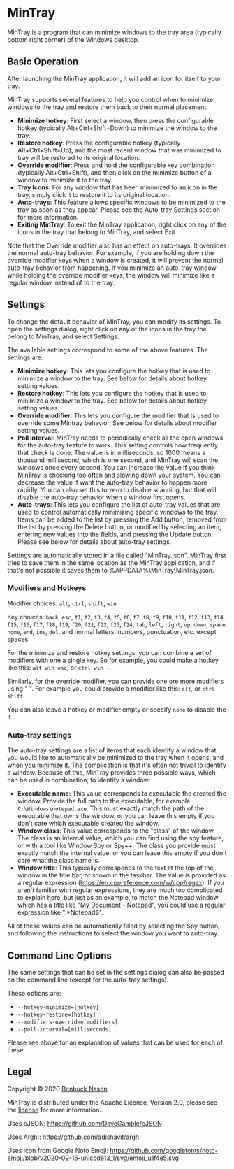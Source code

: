 # MinTray

MinTray is a program that can minimize windows to the tray area (typically bottom right corner) of the Windows desktop.

## Basic Operation

After launching the MinTray application, it will add an icon for itself to your tray.

MinTray supports several features to help you control when to minimize windows to the tray and restore them back to
their normal placement:

- **Minimize hotkey**:
    First select a window, then press the configurable hotkey (typically Alt+Ctrl+Shift+Down) to minimize the window to
    the tray.
- **Restore hotkey**:
    Press the configurable hotkey (typically Alt+Ctrl+Shift+Up), and the most recent window that was minimized to tray
    will be restored to its original location.
- **Override modifier**:
    Press and hold the configurable key combination (typically Alt+Ctrl+Shift), and then click on the minimize button of
    a window to minimize it to the tray.
- **Tray Icons**:
    For any window that has been minimized to an icon in the tray, simply click it to restore it to its original
    location.
- **Auto-trays**:
    This feature allows specific windows to be minimized to the tray as soon as they appear. Please see the Auto-tray
    Settings section for more information.
- **Exiting MinTray**:
    To exit the MinTray application, right click on any of the icons in the tray that belong to MinTray, and select
    Exit.

Note that the Override modifier also has an effect on auto-trays. It overrides the normal auto-tray behavior. For
example, if you are holding down the override modifier keys when a window is created, it will prevent the normal
auto-tray behavior from happening. If you minimize an auto-tray window while holding the override modifier keys, the
window will minimize like a regular window instead of to the tray.

## Settings

To change the default behavior of MinTray, you can modify its settings. To open the settings dialog, right click on any
of the icons in the tray the belong to MinTray, and select Settings.

The available settings correspond to some of the above features. The settings are:

- **Minimize hotkey**:
    This lets you configure the hotkey that is used to minimize a window to the tray. See below for details about hotkey
    setting values.
- **Restore hotkey**:
    This lets you configure the hotkey that is used to minimize a window to the tray. See below for details about hotkey
    setting values.
- **Override modifier**:
    This lets you configure the modifier that is used to override some Mintray behavior. See below for details about
    modifier setting values.
- **Poll interval**:
    MinTray needs to periodically check all the open windows for the auto-tray feature to work. This setting controls
    how frequently that check is done. The value is in milliseconds, so 1000 means a thousand millisecond, which is one
    second, and MinTray will scan the windows once every second. You can increase the value if you think MinTray is
    checking too often and slowing down your system. You can decrease the value if want the auto-tray behavior to happen
    more rapidly. You can also set this to zero to disable scanning, but that will disable the auto-tray behavior when a
    window first opens.
- **Auto-trays**:
    This lets you configure the list of auto-tray values that are used to control automatically minimizing specific
    windows to the tray. Items can be added to the list by pressing the Add button, removed from the list by pressing
    the Delete button, or modified by selecting an item, entering new values into the fields, and pressing the Update
    button. Please see below for details about auto-tray settings.

Settings are automatically stored in a file called "MinTray.json". MinTray first tries to save them in the same location
as the MinTray application, and if that's not possible it saves them to %APPDATA%\\MinTray\\MinTray.json.

### Modifiers and Hotkeys

Modifier choices: `alt`, `ctrl`, `shift`, `win`

Key choices: `back`, `esc`, `f1`, `f2`, `f3`, `f4`, `f5`, `f6`, `f7`, `f8`, `f9`, `f10`, `f11`, `f12`, `f13`, `f14`,
    `f15`, `f16`, `f17`, `f18`, `f19`, `f20`, `f21`, `f22`, `f23`, `f24`, `tab`, `left`, `right`, `up`, `down`, `space`,
    `home`, `end`, `ins`, `del`, and normal letters, numbers, punctuation, etc. except spaces

For the minimize and restore hotkey settings, you can combine a set of modifiers with one a single key. So
for example, you could make a hotkey like this: `alt win esc`, or `ctrl win -`.

Similarly, for the override modifier, you can provide one ore more modifiers using " ". For example you could provide a
modifier like this: `alt`, or `ctrl shift`.

You can also leave a hotkey or modifier empty or specify `none` to disable the it.

### Auto-tray settings

The auto-tray settings are a list of items that each identify a window that you would like to automatically be minimized
to the tray when it opens, and when you minimize it. The complication is that it's often not trivial to identify a
window. Because of this, MinTray provides three possible ways, which can be used in combination, to identify a window:

- **Executable name**:
    This value corresponds to executable the created the window. Provide the full path to the executable, for example
    `C:\Windows\notepad.exe`. This must exactly match the path of the executable that owns the window, or you can leave
    this empty if you don't care which executable created the window.
- **Window class**:
    This value corresponds to the "class" of the window. The class is an internal value, which you can find using the
    spy feature, or with a tool like Window Spy or Spy++. The class you provide must exactly match the internal value,
    or you can leave this empty if you don't care what the class name is.
- **Window title**:
    This typically corresponds to the text at the top of the window in the title bar, or shown in the taskbar. The value
    is provided as a regular expression (<https://en.cppreference.com/w/cpp/regex>). If you aren't familiar with regular
    expressions, they are much too complicated to explain here, but just as an example, to match the Notepad window
    which has a title like "My Document - Notepad", you could use a regular expression like ".*Notepad$".

All of these values can be automatically filled by selecting the Spy button, and following the instructions to select
the window you want to auto-tray.

## Command Line Options

The same settings that can be set in the settings dialog can also be passed on the command line (except for the
auto-tray settings).

These options are:

- `--hotkey-minimize=[hotkey]`
- `--hotkey-restore=[hotkey]`
- `--modifiers-override=[modifiers]`
- `--poll-interval=[milliseconds]`

Please see above for an explanation of values that can be used for each of these.

## Legal

Copyright &copy; 2020 [Benbuck Nason](https://github.com/benbuck)

MinTray is distributed under the Apache License, Version 2.0, please see the [license](LICENSE.txt) for more information..

Uses cJSON:
https://github.com/DaveGamble/cJSON

Uses Argh!:
https://github.com/adishavit/argh

Uses icon from Google Noto Emoji:
https://github.com/googlefonts/noto-emoji/blob/v2020-09-16-unicode13_1/svg/emoji_u1f4e5.svg
